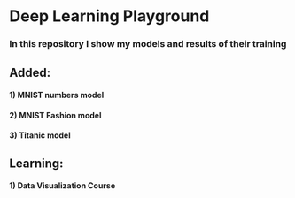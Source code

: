 # Deep Learning Playground

### In this repository I show my models and results of their training

## Added:
#### 1) MNIST numbers model
#### 2) MNIST Fashion model
#### 3) Titanic model

## Learning:
#### 1) Data Visualization Course